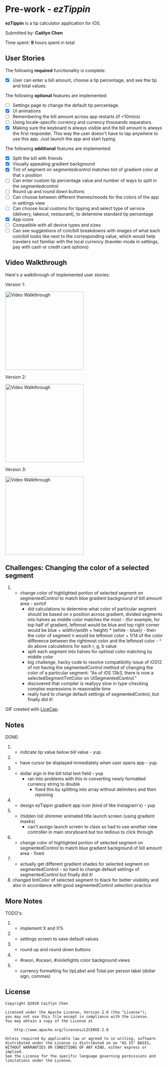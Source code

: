 # Pre-work - *ezTippin*

**ezTippin** is a tip calculator application for iOS.

Submitted by: **Caitlyn Chen**

Time spent: **9** hours spent in total

## User Stories

The following **required** functionality is complete:

* [X] User can enter a bill amount, choose a tip percentage, and see the tip and total values.

The following **optional** features are implemented:
* [ ] Settings page to change the default tip percentage.
* [X] UI animations
* [ ] Remembering the bill amount across app restarts (if <10mins)
* [ ] Using locale-specific currency and currency thousands separators.
* [X] Making sure the keyboard is always visible and the bill amount is always the first responder. This way the user doesn't have to tap anywhere to use this app. Just launch the app and start typing.

The following **additional** features are implemented:

- [X] Split the bill with friends
- [X] Visually appealing gradient background
- [X] Tint of segment on segmentedcontrol matches tint of gradient color at that x position
- [ ] Can enter custom tip percentage value and number of ways to split in the segmentedcontrol
- [ ] Round up and round down buttons
- [ ] Can choose between different themes/moods for the colors of the app in settings view
- [ ] Can choose local customs for tipping and select type of service (delivery, takeout, restaurant), to determine standard tip percentage
- [X] App icons
- [ ] Compatible with all device types and sizes
- [ ] Can see suggestions of coin/bill breakdowns with images of what each coin/bill looks like next to the corresponding value, which would help travelers not familiar with the local currency (traveler mode in settings, pay with cash or credit card options)

## Video Walkthrough 

Here's a walkthrough of implemented user stories:

Version 1:



<img src='http://g.recordit.co/qhC1mSoNlH.gif' title='Video Walkthrough' width='250' alt='Video Walkthrough' /> 

Version 2:



<img src='http://g.recordit.co/Nden70S0tk.gif' title='Video Walkthrough' width='250' alt='Video Walkthrough' /> 

Version 3:



<img src='http://g.recordit.co/lEIIJqeXeT.gif' title='Video Walkthrough' width='250' alt='Video Walkthrough' /> 

## Challenges: Changing the color of a selected segment
1) - change color of highlighted portion of selected segment on segmentedControl to match blue gradient background of bill amount area - sortof 
        - did calculations to determine what color of particular segment should be based on x position across gradient,                 divided segments into halves as middle color matches the most
                - (for example, for top half of gradient, leftmost would be blue and top right corner would be blue +                           width/(width + height) * (white - blue))
                - then the color of segment n would be leftmost color + 1/14 of the color difference between the rightmost                       color and the leftmost color
                - ^ do above calculations for each r, g, b value
        - split each segment into halves for optimal color matching by middle color
        - big challenge, hacky code to resolve compatibility issue of iOS12 of not having the segmentedControl method of                changing the color of a particular segment: "As of iOS 13b3, there is now a selectedSegmentTintColor on                        UISegmentedControl."
        - discovered that compiler is reallyyy slow in type-checking complex expressions in reasonable time
        - really hard to change default settings of segmentedControl, but finally did it!

GIF created with [LiceCap](http://www.cockos.com/licecap/).

## Notes

DONE:
1) - indicate tip value below bill value - yup
2) - have cursor be displayed immediately when user opens app - yup
3) - dollar sign in the bill total text field - yup
        - ran into problems with this in converting newly formatted currency string to double
            - fixed this by splitting into array without delimiters and then rejoining
4) - design ezTippin gradient app icon (kind of like Instagram's) - yup
5) - (hidden lol) shimmer animated title launch screen (using gradient masks)
        - can't assign launch screen to class so had to use another view controller in main storyboard but too tedious to click through
6) - change color of highlighted portion of selected segment on segmentedControl to match blue gradient background of bill amount area - fixed
7) - actually get different gradient shades for selected segment on segmentedControl - so hard to change default settings of segmentedControl but finally did it!
8) changed tintColor of selected segment to black for better visibility and also in accordance with good segmentedControl selection practice

## More Notes

TODO's:
1) - implement X and X%
2) - settings screen to save default values
3) - round up and round down buttons
4) - #neon, #ocean, #violetlights color background views
5) - currency formatting for tipLabel and Total per person label (dollar sign, commas)


## License

    Copyright @2020 Caitlyn Chen

    Licensed under the Apache License, Version 2.0 (the "License");
    you may not use this file except in compliance with the License.
    You may obtain a copy of the License at

        http://www.apache.org/licenses/LICENSE-2.0

    Unless required by applicable law or agreed to in writing, software
    distributed under the License is distributed on an "AS IS" BASIS,
    WITHOUT WARRANTIES OR CONDITIONS OF ANY KIND, either express or implied.
    See the License for the specific language governing permissions and
    limitations under the License.
